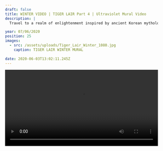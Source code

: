 ```yaml
---
draft: false
title: WINTER VIDEO | TIGER LAIR Part 4 | Ultraviolet Mural Video
description: |
  Travel to a realm of enlightenment inspired by ancient Korean mythology. A tiger undergoes a spiritual journey shifting through layers of enlightenment on his path to becoming human. Along the way he encounters shrines, temples and mediation gardens inhabited by Buddha & Yama (The Lord of Hell).  

year: 07/06/2020
position: 25
images:
  - src: /assets/uploads/Tiger_Lair_Winter_1080.jpg
    caption: TIGER LAIR WINTER MURAL    
  
date: 2020-06-03T13:02:11.245Z
---
```


<video width="100%" height="auto" controls>
  <source src="/assets/videos/TIGER_LAIR_Winter_Rob_Green.mp4" type="video/mp4">
</video>